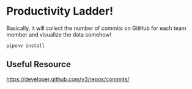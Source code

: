 # Productivity Ladder!
Basically, it will collect the number of commits on GitHub for each team member and visualize the data somehow!

```
pipenv install
```

## Useful Resource
https://developer.github.com/v3/repos/commits/
